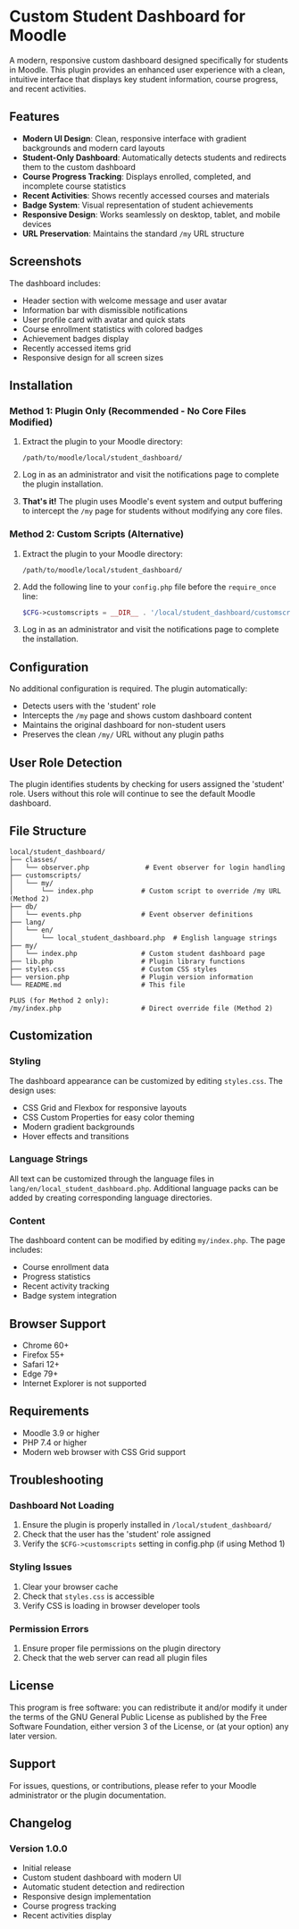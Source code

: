 # Custom Student Dashboard for Moodle

A modern, responsive custom dashboard designed specifically for students in Moodle. This plugin provides an enhanced user experience with a clean, intuitive interface that displays key student information, course progress, and recent activities.

## Features

- **Modern UI Design**: Clean, responsive interface with gradient backgrounds and modern card layouts
- **Student-Only Dashboard**: Automatically detects students and redirects them to the custom dashboard
- **Course Progress Tracking**: Displays enrolled, completed, and incomplete course statistics
- **Recent Activities**: Shows recently accessed courses and materials
- **Badge System**: Visual representation of student achievements
- **Responsive Design**: Works seamlessly on desktop, tablet, and mobile devices
- **URL Preservation**: Maintains the standard `/my` URL structure

## Screenshots

The dashboard includes:
- Header section with welcome message and user avatar
- Information bar with dismissible notifications
- User profile card with avatar and quick stats
- Course enrollment statistics with colored badges
- Achievement badges display
- Recently accessed items grid
- Responsive design for all screen sizes

## Installation

### Method 1: Plugin Only (Recommended - No Core Files Modified)

1. Extract the plugin to your Moodle directory:
   ```
   /path/to/moodle/local/student_dashboard/
   ```

2. Log in as an administrator and visit the notifications page to complete the plugin installation.

3. **That's it!** The plugin uses Moodle's event system and output buffering to intercept the `/my` page for students without modifying any core files.

### Method 2: Custom Scripts (Alternative)

1. Extract the plugin to your Moodle directory:
   ```
   /path/to/moodle/local/student_dashboard/
   ```

2. Add the following line to your `config.php` file before the `require_once` line:
   ```php
   $CFG->customscripts = __DIR__ . '/local/student_dashboard/customscripts';
   ```

3. Log in as an administrator and visit the notifications page to complete the installation.

## Configuration

No additional configuration is required. The plugin automatically:
- Detects users with the 'student' role
- Intercepts the `/my` page and shows custom dashboard content
- Maintains the original dashboard for non-student users
- Preserves the clean `/my/` URL without any plugin paths

## User Role Detection

The plugin identifies students by checking for users assigned the 'student' role. Users without this role will continue to see the default Moodle dashboard.

## File Structure

```
local/student_dashboard/
├── classes/
│   └── observer.php              # Event observer for login handling
├── customscripts/
│   └── my/
│       └── index.php            # Custom script to override /my URL (Method 2)
├── db/
│   └── events.php               # Event observer definitions
├── lang/
│   └── en/
│       └── local_student_dashboard.php  # English language strings
├── my/
│   └── index.php                # Custom student dashboard page
├── lib.php                      # Plugin library functions
├── styles.css                   # Custom CSS styles
├── version.php                  # Plugin version information
└── README.md                    # This file

PLUS (for Method 2 only):
/my/index.php                    # Direct override file (Method 2)
```

## Customization

### Styling
The dashboard appearance can be customized by editing `styles.css`. The design uses:
- CSS Grid and Flexbox for responsive layouts
- CSS Custom Properties for easy color theming
- Modern gradient backgrounds
- Hover effects and transitions

### Language Strings
All text can be customized through the language files in `lang/en/local_student_dashboard.php`. Additional language packs can be added by creating corresponding language directories.

### Content
The dashboard content can be modified by editing `my/index.php`. The page includes:
- Course enrollment data
- Progress statistics
- Recent activity tracking
- Badge system integration

## Browser Support

- Chrome 60+
- Firefox 55+
- Safari 12+
- Edge 79+
- Internet Explorer is not supported

## Requirements

- Moodle 3.9 or higher
- PHP 7.4 or higher
- Modern web browser with CSS Grid support

## Troubleshooting

### Dashboard Not Loading
1. Ensure the plugin is properly installed in `/local/student_dashboard/`
2. Check that the user has the 'student' role assigned
3. Verify the `$CFG->customscripts` setting in config.php (if using Method 1)

### Styling Issues
1. Clear your browser cache
2. Check that `styles.css` is accessible
3. Verify CSS is loading in browser developer tools

### Permission Errors
1. Ensure proper file permissions on the plugin directory
2. Check that the web server can read all plugin files

## License

This program is free software: you can redistribute it and/or modify it under the terms of the GNU General Public License as published by the Free Software Foundation, either version 3 of the License, or (at your option) any later version.

## Support

For issues, questions, or contributions, please refer to your Moodle administrator or the plugin documentation.

## Changelog

### Version 1.0.0
- Initial release
- Custom student dashboard with modern UI
- Automatic student detection and redirection
- Responsive design implementation
- Course progress tracking
- Recent activities display